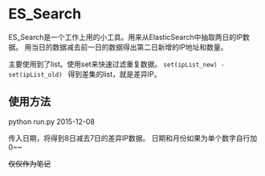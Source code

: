 # ES_Search
ES_Search是一个工作上用的小工具。用来从ElasticSearch中抽取两日的IP数据。
用当日的数据减去前一日的数据得出第二日新增的IP地址和数量。

主要使用到了list。使用set来快速过滤重复数据。
`set(ipList_new) - set(ipList_old) `
得到差集的list，就是差异IP。

## 使用方法
python run.py 2015-12-08

传入日期，将得到8日减去7日的差异IP数据。
日期和月份如果为单个数字自行加0~~

~~仅仅作为笔记~~
